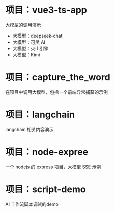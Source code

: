 # 项目：vue3-ts-app
  大模型的调用演示 
  - 大模型：deepseek-chat 
  - 大模型：可灵 AI 
  - 大模型：火山引擎 
  - 大模型：Kimi

# 项目：capture_the_word
  在项目中调用大模型，包括一个前端异常捕获的示例

# 项目：langchain

  langchain 相关内容演示

# 项目：node-expree

  一个 nodejs 的 express 项目，大模型 SSE 示例

# 项目：script-demo

  AI 工作流脚本调试的demo
